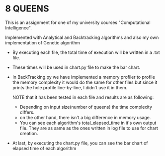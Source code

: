 # 8 QUEENS

This is an assignment for one of my university courses "Computational Intelligence".

Implemented with Analytical and Backtracking algorithms and also my own implementation of Genetic algorithm

-   By executing each file, the total time of execution will be written in a .txt file.
-   These times will be used in chart.py file to make the bar chart.

-   In BackTracking.py we have implemented a memory profiler to profile the memory complexity
    it would do the same for other files but since it prints the hole profile line-by-line, I
    didn't use it in them.

    NOTE that it has been tested in each file and results are as following:

    -   Depending on input size(number of queens) the time complexity differs.
    -   on the other hand, there isn't a big difference in memory usage.
    -   You can see each algorithm's total_elapsed_time in it's own output file.
        They are as same as the ones written in log file to use for chart creation.

- At last, by executing the chart.py file, you can see the bar chart of elapsed time of each algorithm

